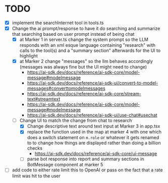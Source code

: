 # TODO

- [x] implement the searchInternet tool in tools.ts
- [x] Change the ai prompt/response to have it do searching and summarize that searching based on user prompt instead of being chat
    - [x] at Marker 1 in server.ts change the system prompt so the LLM responds with an xml esque language containing "research" with calls to the tool(s) and a "summary section" afterwards for the UI to highlight
    - [x] at Marker 2 change "messages" so the llm behaves accordingly (messages was always fine but the UI might need to change)
        - https://ai-sdk.dev/docs/reference/ai-sdk-core/model-message#modelmessage
        - https://ai-sdk.dev/docs/reference/ai-sdk-ui/convert-to-model-messages#converttomodelmessages
        - https://ai-sdk.dev/docs/reference/ai-sdk-core/stream-text#streamtext
        - https://ai-sdk.dev/docs/reference/ai-sdk-core/model-message#modelmessage
        - https://ai-sdk.dev/docs/reference/ai-sdk-ui/use-chat#usechat
    - [ ] Change UI to match the change from chat to research
        - [x] Change descriptive text around text input at Marker 3 in app.tsx
        - [x] replace the function used in the map at marker 4 with one which does a switch statement on `m.role` or whatever it gets renamed to to change how things are displayed rather than doing a billion checks
            - https://ai-sdk.dev/docs/reference/ai-sdk-core/ui-message
        - [ ] parse bot response into report and summary sections in BotMessage component at marker 5
- [ ] add code to either rate limit this to OpenAI or pass on the fact that a rate limit was hit to the user
